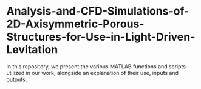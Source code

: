 # Analysis-and-CFD-Simulations-of-2D-Axisymmetric-Porous-Structures-for-Use-in-Light-Driven-Levitation
In this repository, we present the various MATLAB functions and scripts utilized in our work, alongside an explanation of their use, inputs and outputs.
